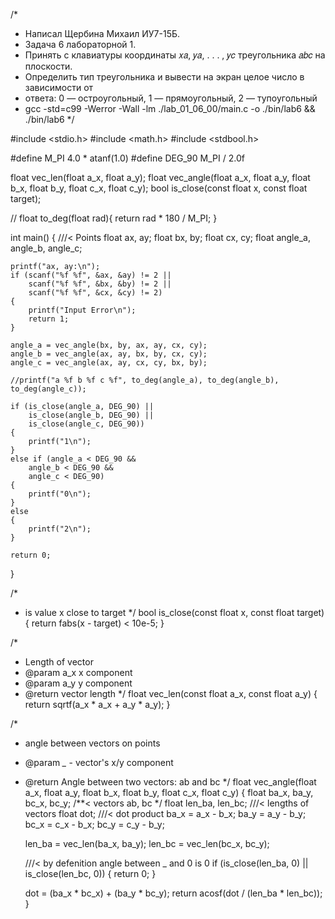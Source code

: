 /*
 * Написал Щербина Михаил ИУ7-15Б.
 * Задача 6 лабораторной 1.
 * Принять с клавиатуры координаты 𝑥𝑎, 𝑦𝑎, . . . , 𝑦𝑐 треугольника 𝑎𝑏𝑐 на плоскости.
 * Определить тип треугольника и вывести на экран целое число в зависимости от
 * ответа: 0 — остроугольный, 1 — прямоугольный, 2 — тупоугольный
 * gcc -std=c99 -Werror -Wall -lm ./lab_01_06_00/main.c -o ./bin/lab6 && ./bin/lab6
 */

#include <stdio.h>
#include <math.h>
#include <stdbool.h>

#define M_PI 4.0 * atanf(1.0)
#define DEG_90 M_PI / 2.0f

float vec_len(float a_x, float a_y);
float vec_angle(float a_x, float a_y, float b_x, float b_y,
float c_x, float c_y);
bool is_close(const float x, const float target);

// float to_deg(float rad){ return rad * 180 / M_PI; }   

int main()
{
    ///< Points
    float ax, ay; 
    float bx, by;
    float cx, cy;
    float angle_a, angle_b, angle_c;

    printf("ax, ay:\n");
    if (scanf("%f %f", &ax, &ay) != 2 ||
        scanf("%f %f", &bx, &by) != 2 ||
        scanf("%f %f", &cx, &cy) != 2)
    {
        printf("Input Error\n");
        return 1;
    }

    angle_a = vec_angle(bx, by, ax, ay, cx, cy);
    angle_b = vec_angle(ax, ay, bx, by, cx, cy);
    angle_c = vec_angle(ax, ay, cx, cy, bx, by);

    //printf("a %f b %f c %f", to_deg(angle_a), to_deg(angle_b), to_deg(angle_c));    

    if (is_close(angle_a, DEG_90) ||
        is_close(angle_b, DEG_90) ||
        is_close(angle_c, DEG_90))
    {
        printf("1\n");
    } 
    else if (angle_a < DEG_90 &&
        angle_b < DEG_90 &&
        angle_c < DEG_90)
    {
        printf("0\n");
    }
    else
    {
        printf("2\n");
    }

    return 0;
}

/*
 * is value x close to target
 */
bool is_close(const float x, const float target)
{
    return fabs(x - target) < 10e-5;
}

/*
 * Length of vector
 * @param a_x x component
 * @param a_y y component
 * @return vector length 
 */
float vec_len(const float a_x, const float a_y)
{
    return sqrtf(a_x * a_x + a_y * a_y);
}

/*
 * angle between vectors on points
 * @param *_* - vector's x/y component
 * @return Angle between two vectors: ab and bc
 */
float vec_angle(float a_x, float a_y, float b_x, float b_y, float c_x, float c_y)
{
    float ba_x, ba_y, bc_x, bc_y; /**< vectors ab, bc */
    float len_ba, len_bc; ///< lengths of vectors
    float dot; ///< dot product
    ba_x = a_x - b_x;
    ba_y = a_y - b_y; 
    bc_x = c_x - b_x;
    bc_y = c_y - b_y;

    len_ba = vec_len(ba_x, ba_y);
    len_bc = vec_len(bc_x, bc_y);

    ///< by defenition angle between _ and 0 is 0
    if (is_close(len_ba, 0) || is_close(len_bc, 0))
    {
        return 0;
    }

    dot = (ba_x * bc_x) + (ba_y * bc_y); 
    return acosf(dot / (len_ba * len_bc));
}